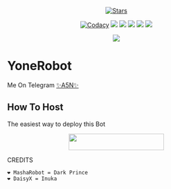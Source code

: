 <p align="center">
    <a href="https://github.com/xzaliman/xz5pdbot/stargazers"><img src="https://img.shields.io/github/stars/xzaliman/xz5pdbot?label=Stars&style=flat-square&logo=github&color=F10070" alt="Stars" /></a>
</p>
<p align="center">
    <a href="https://app.codacy.com/manual/xzaliman/xz5pdbot/dashboard"> <img src="https://img.shields.io/codacy/grade/4d58f2a402b54aed8a7d95f7add45a81?color=brightgreen&logo=codacy&logoColor=green&style=for-the-badge" alt="Codacy" /></a>
    <a href="https://github.com/xzaliman/xz5pdbot"> <img src="https://img.shields.io/github/repo-size/xzaliman/xz5pdbot?color=orange&logo=github&logoColor=green&style=for-the-badge" /></a>
    <a href="https://github.com/xzaliman/xz5pdbot/commits/prince"> <img src="https://img.shields.io/github/last-commit/xzaliman/xz5pdbot?color=blue&logo=github&logoColor=green&style=for-the-badge" /></a>
    <a href="https://github.com/xzaliman/xz5pdbot/issues"> <img src="https://img.shields.io/github/issues/xzaliman/xz5pdbot?color=blueviolet&logo=github&logoColor=green&style=for-the-badge" /></a>
    <a href="https://github.com/xzaliman/xz5pdbot/network/members"> <img src="https://img.shields.io/github/forks/xzaliman/xz5pdbot?color=red&logo=github&logoColor=green&style=for-the-badge" /></a>  
    <a href="https://pypi.org/project/Telethon/"> <img src="https://img.shields.io/pypi/v/telethon?color=yellow&label=telethon&logo=python&logoColor=green&style=for-the-badge" /></a>
</p>

<p align="center">
  <img src="https://telegra.ph/file/7e61fe06a9c02747249c4.jpg">
</p>

# YoneRobot
Me On Telegram [✨A5N✨](https://t.me/xz5pdbot)

## How To Host
The easiest way to deploy this Bot
<p align="center"><a href="https://heroku.com/deploy?template=https://github.com/xzaliman/xz5pdbot"> <img src="https://img.shields.io/badge/Deploy%20To%20Heroku-black?style=for-the-badge&logo=heroku" width="220" height="38.45"/></a></p>
 
CREDITS
```
❤️ MashaRobot = Dark Prince 
❤️ DaisyX = Inuka 




```
